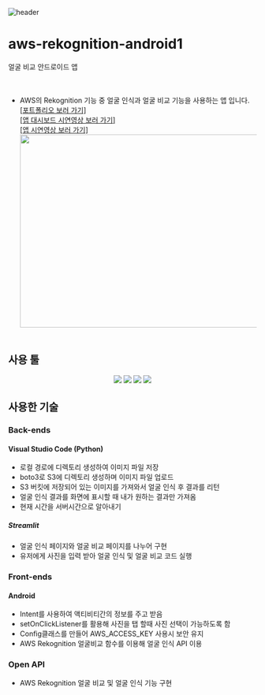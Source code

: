 
![header](https://capsule-render.vercel.app/api?type=waving&color=auto&height=200&section=header&text=Rekognition%20App&fontSize=70)

# aws-rekognition-android1
얼굴 비교 안드로이드 앱
<br/><br/><br/>

* AWS의 Rekognition 기능 중 얼굴 인식과 얼굴 비교 기능을 사용하는 앱 입니다.<br/>
<a href= "https://drive.google.com/file/d/133NNVSuKvDqlj6I9_djBQ8UDfyRwgMLY/view?usp=drive_link">[포트폴리오 보러 가기]</a><br/>
<a href= "https://drive.google.com/file/d/1ANCrtx0upEF--Kr3LH4NQiaXr6qAoksl/view?usp=drive_link">[앱 대시보드 시연영상 보러 가기]</a><br/>
<a href= "https://drive.google.com/file/d/1YCiA3spo6qHxr22r3X_G1uPT__j0eKV6/view?usp=drive_link">[앱 시연영상 보러 가기]</a><br/>
<img src="https://github.com/HYEEYH/aws-rekognition-app2/assets/130967557/d91ae676-0d1f-4d7c-9dca-ba8ba7e65680"  width="700" height="392" /><br/><br/>

## 사용 툴
<div align=center>
<img src="https://img.shields.io/badge/Visual Studio Code-007ACC?style=flat&logo=visualstudiocode&logoColor=white"/>
<img src="https://img.shields.io/badge/Android Studio-3DDC84?style=flat&logo=androidstudio&logoColor=white"/>
<img src="https://img.shields.io/badge/Amazon AWS-232F3E?style=flat-square&logo=amazonaws&logoColor=white"/>
<img src="https://img.shields.io/badge/streamlit-FF4B4B?style=flat-square&logo=streamlit&logoColor=white"> 
</div>

## 사용한 기술
### Back-ends
#### Visual Studio Code (Python)
- 로컬 경로에 디렉토리 생성하여 이미지 파일 저장
- boto3로 S3에 디렉토리 생성하며 이미지 파일 업로드
- S3 버킷에 저장되어 있는 이미지를 가져와서 얼굴 인식 후 결과를 리턴
- 얼굴 인식 결과를 화면에 표시할 때 내가 원하는 결과만 가져옴
- 현재 시간을 서버시간으로 알아내기

##### Streamlit
- 얼굴 인식 페이지와 얼굴 비교 페이지를 나누어 구현
- 유저에게 사진을 입력 받아 얼굴 인식 및 얼굴 비교 코드 실행

### Front-ends
#### Android
- Intent를 사용하여 액티비티간의 정보를 주고 받음
- setOnClickListener를 활용해 사진을 탭 할때 사진 선택이 가능하도록 함
- Config클래스를 만들어 AWS_ACCESS_KEY 사용시 보안 유지
- AWS Rekognition 얼굴비교 함수를 이용해 얼굴 인식 API 이용

### Open API
- AWS Rekognition 얼굴 비교 및 얼굴 인식 기능 구현



##### 
<br/><br/><br/>
